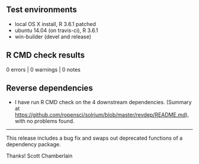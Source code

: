 ## Test environments

* local OS X install, R 3.6.1 patched
* ubuntu 14.04 (on travis-ci), R 3.6.1
* win-builder (devel and release)

## R CMD check results

0 errors | 0 warnings | 0 notes

## Reverse dependencies

* I have run R CMD check on the 4 downstream dependencies.
  (Summary at <https://github.com/ropensci/solrium/blob/master/revdep/README.md>), with no problems found.

-----

This release includes a bug fix and swaps out deprecated functions of a dependency package.

Thanks!
Scott Chamberlain
